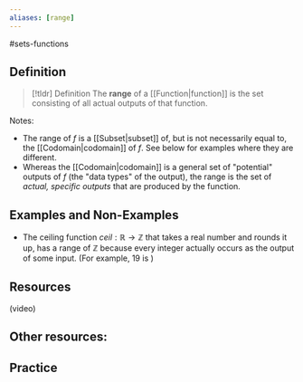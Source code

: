 ```yaml
---
aliases: [range]
--- 
```


#sets-functions 
## Definition 

> [!tldr] Definition
> The **range** of a [[Function|function]] is the set consisting of all actual outputs of that function. 

Notes: 
- The range of $f$ is a [[Subset|subset]] of, but is not necessarily equal to, the [[Codomain|codomain]] of $f$. See below for examples where they are different. 
- Whereas the [[Codomain|codomain]] is a general set of "potential" outputs of $f$ (the "data types" of the output), the range is the set of *actual, specific outputs* that are produced by the function. 

## Examples and Non-Examples

- The ceiling function $ceil: \mathbb{R} \rightarrow \mathbb{Z}$ that takes a real number and rounds it up, has a range of $\mathbb{Z}$ because every integer actually occurs as the output of some input. (For example, $19$ is )


## Resources 

(video)

Other resources: 
- 

## Practice 

